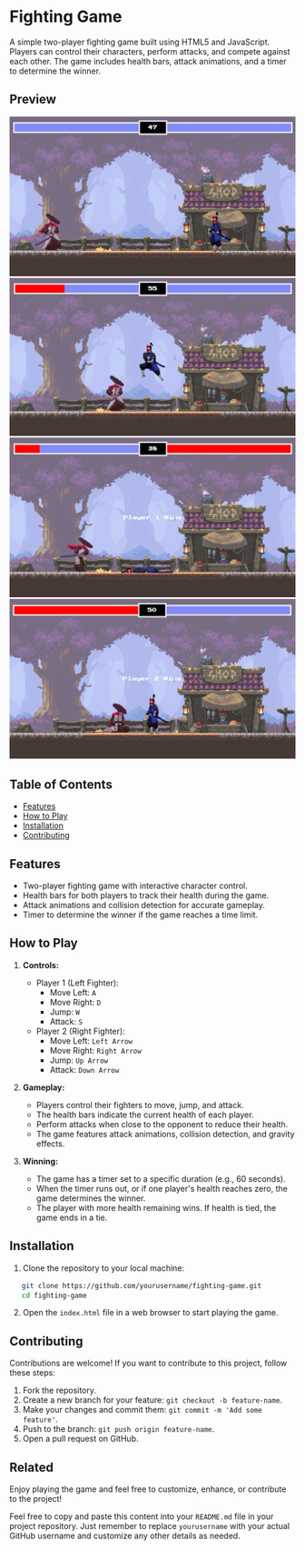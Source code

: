 # Fighting Game

A simple two-player fighting game built using HTML5 and JavaScript. Players can control their characters, perform attacks, and compete against each other. The game includes health bars, attack animations, and a timer to determine the winner.

## Preview

<img src='./img/screenshots/idle.png'>

<img src='./img/screenshots/jump.png'>

<img src='./img/screenshots/player 1 wins.png'>

<img src='./img/screenshots/player 2 wins.png'>

## Table of Contents

- [Features](#features)
- [How to Play](#how-to-play)
- [Installation](#installation)
- [Contributing](#contributing)

## Features

- Two-player fighting game with interactive character control.
- Health bars for both players to track their health during the game.
- Attack animations and collision detection for accurate gameplay.
- Timer to determine the winner if the game reaches a time limit.

## How to Play

1. **Controls:**

   - Player 1 (Left Fighter):
     - Move Left: `A`
     - Move Right: `D`
     - Jump: `W`
     - Attack: `S`
   - Player 2 (Right Fighter):
     - Move Left: `Left Arrow`
     - Move Right: `Right Arrow`
     - Jump: `Up Arrow`
     - Attack: `Down Arrow`

2. **Gameplay:**

   - Players control their fighters to move, jump, and attack.
   - The health bars indicate the current health of each player.
   - Perform attacks when close to the opponent to reduce their health.
   - The game features attack animations, collision detection, and gravity effects.

3. **Winning:**
   - The game has a timer set to a specific duration (e.g., 60 seconds).
   - When the timer runs out, or if one player's health reaches zero, the game determines the winner.
   - The player with more health remaining wins. If health is tied, the game ends in a tie.

## Installation

1. Clone the repository to your local machine:

```bash
   git clone https://github.com/yourusername/fighting-game.git
   cd fighting-game
```

2. Open the `index.html` file in a web browser to start playing the game.

## Contributing

Contributions are welcome! If you want to contribute to this project, follow these steps:

1. Fork the repository.
2. Create a new branch for your feature: `git checkout -b feature-name`.
3. Make your changes and commit them: `git commit -m 'Add some feature'`.
4. Push to the branch: `git push origin feature-name`.
5. Open a pull request on GitHub.

## Related

Enjoy playing the game and feel free to customize, enhance, or contribute to the project!

Feel free to copy and paste this content into your `README.md` file in your project repository. Just remember to replace `yourusername` with your actual GitHub username and customize any other details as needed.
